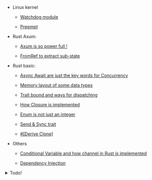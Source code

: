 
* Linux kernel

    * [Watchdog module](docs/kernel/watchdog/watchdog.md)

    * [Preempt](docs/kernel/preempt/preempt.md)



* Rust Axum:

    * [Axum is so power full !](docs/rust/axum/axum.md)
    
    * [FromRef to extract sub-state](docs/rust/axum/FromRef.md)


* Rust basic:

    * [Async Await are just the key words for Concurrency](docs/rust/async/async.md)
    
    * [Memory layout of some data types](docs/rust/memory_layout/memory_layout.md)
    
    * [Trait bound and ways for dispatching](docs/rust/trai_bound_and_dispatching/trai_bound_and_dispatching.md)
    
    * [How Closure is implemented](docs/rust/closure/closure.md)
    
    * [Enum is not just an integer](docs/rust/enums/enums.md)
    
    * [Send & Sync trait](docs/rust/send_sync/send_sync.md)
    
    * [#[Derive Clone]](docs/rust/clone/derive_clone.md)


* Others

    * [Conditional Variable and how channel in Rust is implemented](docs/programming_concept/conditional_variable/conditional_variable.md)

    * [Dependency Injection](docs/programming_concept/dependency_injection/dependency_injection.md)



<details>
  <summary>Todo!</summary>
  
* Rust Database:

    * [Database](docs/rust/database/database.md)

    * [sqlx](docs/rust/database/database.md)
    
    * [Sea-querry, an ORM](docs/rust/database/seaquerry.md)

    * [Modern SQL](docs/rust/database/modql.md)
</details>